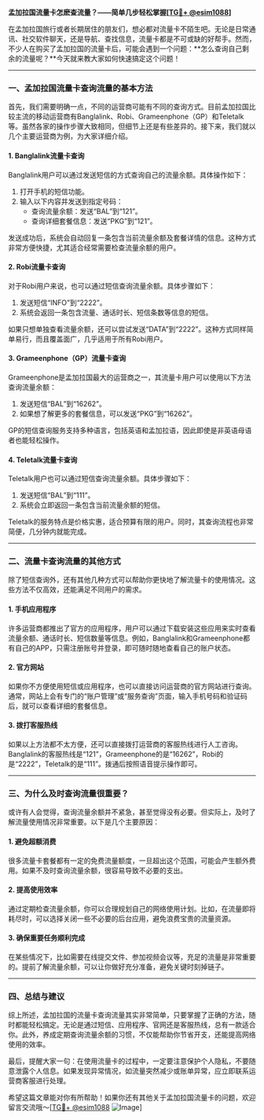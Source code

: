 **孟加拉国流量卡怎麽查流量？——简单几步轻松掌握[[TG💪+ @esim1088](https://t.me/s/esim1088)]**

在孟加拉国旅行或者长期居住的朋友们，想必都对流量卡不陌生吧。无论是日常通讯、社交软件聊天，还是导航、查找信息，流量卡都是不可或缺的好帮手。然而，不少人在购买了孟加拉国的流量卡后，可能会遇到一个问题：**怎么查询自己剩余的流量呢？**今天就来教大家如何快速搞定这个问题！

---

### **一、孟加拉国流量卡查询流量的基本方法**

首先，我们需要明确一点，不同的运营商可能有不同的查询方式。目前孟加拉国比较主流的移动运营商有Banglalink、Robi、Grameenphone（GP）和Teletalk等。虽然各家的操作步骤大致相同，但细节上还是有些差异的。接下来，我们就以几个主要运营商为例，为大家详细介绍。

#### **1. Banglalink流量卡查询**
Banglalink用户可以通过发送短信的方式查询自己的流量余额。具体操作如下：
1. 打开手机的短信功能。
2. 输入以下内容并发送到指定号码：
   - 查询流量余额：发送“BAL”到“121”。
   - 查询详细套餐信息：发送“PKG”到“121”。

发送成功后，系统会自动回复一条包含当前流量余额及套餐详情的信息。这种方式非常方便快捷，尤其适合经常需要检查流量余额的用户。

#### **2. Robi流量卡查询**
对于Robi用户来说，也可以通过短信查询流量余额。具体步骤如下：
1. 发送短信“INFO”到“2222”。
2. 系统会返回一条包含流量、通话时长、短信条数等信息的短信。

如果只想单独查看流量余额，还可以尝试发送“DATA”到“2222”。这种方式同样简单易行，而且覆盖面广，几乎适用于所有Robi用户。

#### **3. Grameenphone（GP）流量卡查询**
Grameenphone是孟加拉国最大的运营商之一，其流量卡用户可以使用以下方法查询流量余额：
1. 发送短信“BAL”到“16262”。
2. 如果想了解更多的套餐信息，可以发送“PKG”到“16262”。

GP的短信查询服务支持多种语言，包括英语和孟加拉语，因此即使是非英语母语者也能轻松操作。

#### **4. Teletalk流量卡查询**
Teletalk用户也可以通过短信查询流量余额。具体步骤如下：
1. 发送短信“BAL”到“111”。
2. 系统会立即返回一条包含当前流量余额的短信。

Teletalk的服务特点是价格实惠，适合预算有限的用户。同时，其查询流程也非常简便，几分钟内就能完成。

---

### **二、流量卡查询流量的其他方式**

除了短信查询外，还有其他几种方式可以帮助你更快地了解流量卡的使用情况。这些方法不仅高效，还能满足不同用户的需求。

#### **1. 手机应用程序**
许多运营商都推出了官方的应用程序，用户可以通过下载安装这些应用来实时查看流量余额、通话时长、短信数量等信息。例如，Banglalink和Grameenphone都有自己的APP，只需注册账号并登录，即可随时随地查看自己的账户状态。

#### **2. 官方网站**
如果你不方便使用短信或应用程序，也可以直接访问运营商的官方网站进行查询。通常，网站上会有专门的“账户管理”或“服务查询”页面，输入手机号码和验证码后，就可以查看详细的套餐信息。

#### **3. 拨打客服热线**
如果以上方法都不太方便，还可以直接拨打运营商的客服热线进行人工咨询。Banglalink的客服热线是“121”，Grameenphone的是“16262”，Robi的是“2222”，Teletalk的是“111”。拨通后按照语音提示操作即可。

---

### **三、为什么及时查询流量很重要？**

或许有人会觉得，查询流量余额并不紧急，甚至觉得没有必要。但实际上，及时了解流量使用情况非常重要。以下是几个主要原因：

#### **1. 避免超额消费**
很多流量卡套餐都有一定的免费流量额度，一旦超出这个范围，可能会产生额外费用。如果不及时查询流量余额，很容易导致不必要的支出。

#### **2. 提高使用效率**
通过定期检查流量余额，你可以合理规划自己的网络使用计划。比如，在流量即将耗尽时，可以选择关闭一些不必要的后台应用，避免浪费宝贵的流量资源。

#### **3. 确保重要任务顺利完成**
在某些情况下，比如需要在线提交文件、参加视频会议等，充足的流量是非常重要的。提前了解流量余额，可以让你做好充分准备，避免关键时刻掉链子。

---

### **四、总结与建议**

综上所述，孟加拉国的流量卡查询流量其实非常简单，只要掌握了正确的方法，随时都能轻松搞定。无论是通过短信、应用程序、官网还是客服热线，总有一款适合你。此外，养成定期查询流量余额的习惯，不仅能帮助你节省开支，还能提高网络使用的效率。

最后，提醒大家一句：在使用流量卡的过程中，一定要注意保护个人隐私，不要随意泄露个人信息。如果发现异常情况，如流量突然减少或账单异常，应立即联系运营商客服进行处理。

希望这篇文章能对你有所帮助！如果你还有其他关于孟加拉国流量卡的问题，欢迎留言交流哦～[[TG💪+ @esim1088](https://t.me/s/esim1088) ![Image](https://i.postimg.cc/4NQfJmqS/Snipaste-2025-05-13-00-14-12.png)]